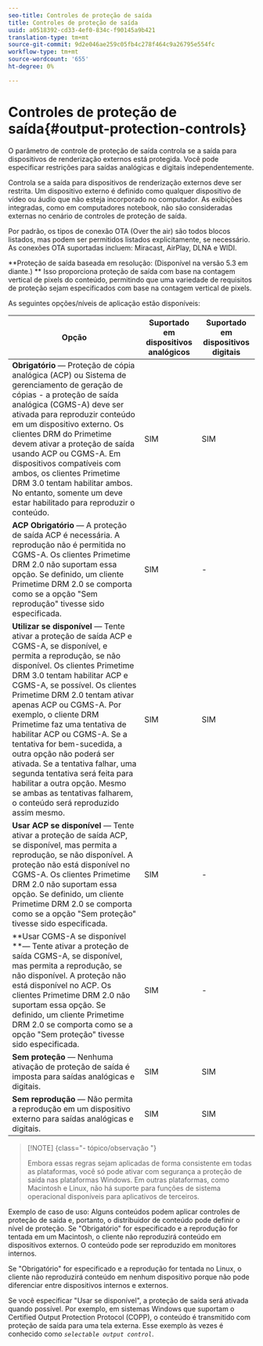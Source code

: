 ```yaml
---
seo-title: Controles de proteção de saída
title: Controles de proteção de saída
uuid: a0518392-cd33-4ef0-834c-f90145a9b421
translation-type: tm+mt
source-git-commit: 9d2e046ae259c05fb4c278f464c9a26795e554fc
workflow-type: tm+mt
source-wordcount: '655'
ht-degree: 0%

---
```



# Controles de proteção de saída{#output-protection-controls}

O parâmetro de controle de proteção de saída controla se a saída para dispositivos de renderização externos está protegida. Você pode especificar restrições para saídas analógicas e digitais independentemente.

Controla se a saída para dispositivos de renderização externos deve ser restrita. Um dispositivo externo é definido como qualquer dispositivo de vídeo ou áudio que não esteja incorporado no computador. As exibições integradas, como em computadores notebook, não são consideradas externas no cenário de controles de proteção de saída.

Por padrão, os tipos de conexão OTA (Over the air) são todos blocos listados, mas podem ser permitidos listados explicitamente, se necessário. As conexões OTA suportadas incluem: Miracast, AirPlay, DLNA e WIDI.

**Proteção de saída baseada em resolução: (Disponível na versão 5.3 em diante.) ** Isso proporciona proteção de saída com base na contagem vertical de pixels do conteúdo, permitindo que uma variedade de requisitos de proteção sejam especificados com base na contagem vertical de pixels.

As seguintes opções/níveis de aplicação estão disponíveis:

| Opção | Suportado em dispositivos analógicos | Suportado em dispositivos digitais |
|---|---|---|
| **Obrigatório** — Proteção de cópia analógica (ACP) ou Sistema de gerenciamento de geração de cópias - a proteção de saída analógica (CGMS-A) deve ser ativada para reproduzir conteúdo em um dispositivo externo. Os clientes DRM do Primetime devem ativar a proteção de saída usando ACP ou CGMS-A. Em dispositivos compatíveis com ambos, os clientes Primetime DRM 3.0 tentam habilitar ambos. No entanto, somente um deve estar habilitado para reproduzir o conteúdo. | SIM | SIM |
| **ACP Obrigatório** — A proteção de saída ACP é necessária. A reprodução não é permitida no CGMS-A. Os clientes Primetime DRM 2.0 não suportam essa opção. Se definido, um cliente Primetime DRM 2.0 se comporta como se a opção &quot;Sem reprodução&quot; tivesse sido especificada. | SIM | - |
| **Utilizar se disponível** — Tente ativar a proteção de saída ACP e CGMS-A, se disponível, e permita a reprodução, se não disponível. Os clientes Primetime DRM 3.0 tentam habilitar ACP e CGMS-A, se possível. Os clientes Primetime DRM 2.0 tentam ativar apenas ACP ou CGMS-A. Por exemplo, o cliente DRM Primetime faz uma tentativa de habilitar ACP ou CGMS-A. Se a tentativa for bem-sucedida, a outra opção não poderá ser ativada. Se a tentativa falhar, uma segunda tentativa será feita para habilitar a outra opção. Mesmo se ambas as tentativas falharem, o conteúdo será reproduzido assim mesmo. | SIM | SIM |
| **Usar ACP se disponível** — Tente ativar a proteção de saída ACP, se disponível, mas permita a reprodução, se não disponível. A proteção não está disponível no CGMS-A. Os clientes Primetime DRM 2.0 não suportam essa opção. Se definido, um cliente Primetime DRM 2.0 se comporta como se a opção &quot;Sem proteção&quot; tivesse sido especificada. | SIM | - |
| **Usar CGMS-A se disponível **— Tente ativar a proteção de saída CGMS-A, se disponível, mas permita a reprodução, se não disponível. A proteção não está disponível no ACP. Os clientes Primetime DRM 2.0 não suportam essa opção. Se definido, um cliente Primetime DRM 2.0 se comporta como se a opção &quot;Sem proteção&quot; tivesse sido especificada. | SIM | - |
| **Sem proteção** — Nenhuma ativação de proteção de saída é imposta para saídas analógicas e digitais. | SIM | SIM |
| **Sem reprodução** — Não permita a reprodução em um dispositivo externo para saídas analógicas e digitais. | SIM | SIM |

>[!NOTE] {class=&quot;- tópico/observação &quot;}
>
>Embora essas regras sejam aplicadas de forma consistente em todas as plataformas, você só pode ativar com segurança a proteção de saída nas plataformas Windows. Em outras plataformas, como Macintosh e Linux, não há suporte para funções de sistema operacional disponíveis para aplicativos de terceiros.

Exemplo de caso de uso: Alguns conteúdos podem aplicar controles de proteção de saída e, portanto, o distribuidor de conteúdo pode definir o nível de proteção. Se &quot;Obrigatório&quot; for especificado e a reprodução for tentada em um Macintosh, o cliente não reproduzirá conteúdo em dispositivos externos. O conteúdo pode ser reproduzido em monitores internos.

Se &quot;Obrigatório&quot; for especificado e a reprodução for tentada no Linux, o cliente não reproduzirá conteúdo em nenhum dispositivo porque não pode diferenciar entre dispositivos internos e externos.

Se você especificar &quot;Usar se disponível&quot;, a proteção de saída será ativada quando possível. Por exemplo, em sistemas Windows que suportam o Certified Output Protection Protocol (COPP), o conteúdo é transmitido com proteção de saída para uma tela externa. Esse exemplo às vezes é conhecido como *`selectable output control`*.

